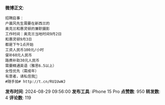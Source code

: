 **微博正文**: 
```
招聘启事：
户晨风先生需要在新西兰的
奥克兰和惠灵顿的兼职摄影
工作时间：奥克兰当地时间9月2日
和惠灵顿9月3日
都是下午1点开始
工资人民币100元/小时
餐补60元人民币
路费补助30元人民币
需要精通英语（雅思6.5以上）
女性优先（需成年）
有意者，请私信我🙏
#随手拍# http://t.cn/RU1UwWJ
```
**发布时间**: 2024-08-29 09:56:00
**发布工具**: iPhone 15 Pro
**点赞数**: 950
**转发数**: 4
**评论数**: 119
